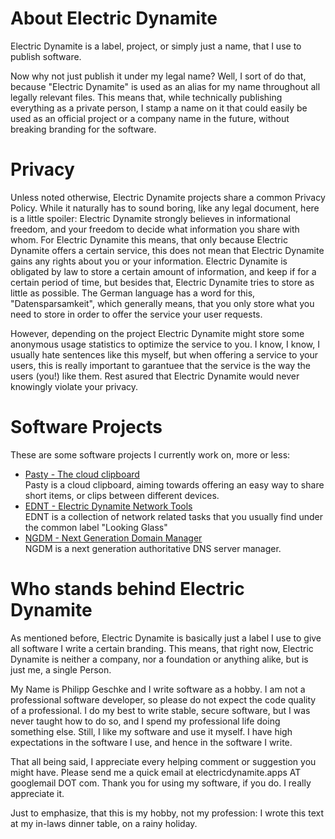 ---
---
About Electric Dynamite
=======================

Electric Dynamite is a label, project, or simply just a name, that I use to publish software.

Now why not just publish it under my legal name? Well, I sort of do that, because "Electric Dynamite" is used as an alias for my name throughout all legally relevant files. This means that, while technically publishing everything as a private person, I stamp a name on it that could easily be used as an official project or a company name in the future, without breaking branding for the software.


Privacy
=======

Unless noted otherwise, Electric Dynamite projects share a common Privacy Policy. While it naturally has to sound boring, like any legal document, here is a little spoiler: Electric Dynamite strongly believes in informational freedom, and your freedom to decide what information you share with whom. For Electric Dynamite this means, that only because Electric Dynamite offers a certain service, this does not mean that Electric Dynamite gains any rights about you or your information. Electric Dynamite is obligated by law to store a certain amount of information, and keep if for a certain period of time, but besides that, Electric Dynamite tries to store as little as possible. The German language has a word for this, "Datensparsamkeit", which generally means, that you only store what you need to store in order to offer the service your user requests.

However, depending on the project Electric Dynamite might store some anonymous usage statistics to optimize the service to you. I know, I know, I usually hate sentences like this myself, but when offering a service to your users, this is really important to garantuee that the service is the way the users (you!) like them. Rest asured that Electric Dynamite would never knowingly violate your privacy.


Software Projects
=================

These are some software projects I currently work on, more or less:

 * [Pasty - The cloud clipboard](http://www.pastyapp.org/)  
    Pasty is a cloud clipboard, aiming towards offering an easy way to share short items, or clips between different devices.
 * [EDNT - Electric Dynamite Network Tools](http://ednt.sourceforge.net/)  
    EDNT is a collection of network related tasks that you usually find under the common label "Looking Glass"
 * [NGDM - Next Generation Domain Manager](http://ngdm.de/)  
    NGDM is a next generation authoritative DNS server manager.


Who stands behind Electric Dynamite
===================================

As mentioned before, Electric Dynamite is basically just a label I use to give all software I write a certain branding. This means, that right now, Electric Dynamite is neither a company, nor a foundation or anything alike, but is just me, a single Person.

My Name is Philipp Geschke and I write software as a hobby. I am not a professional software developer, so please do not expect the code quality of a professional. I do my best to write stable, secure software, but I was never taught how to do so, and I spend my professional life doing something else. Still, I like my software and use it myself. I have high expectations in the software I use, and hence in the software I write.

That all being said, I appreciate every helping comment or suggestion you might have. Please send me a quick email at electricdynamite.apps AT googlemail DOT com. Thank you for using my software, if you do. I really appreciate it.

Just to emphasize, that this is my hobby, not my profession: I wrote this text at my in-laws dinner table, on a rainy holiday.
